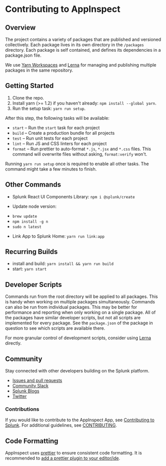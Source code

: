 # Contributing to AppInspect

## Overview

The project contains a variety of packages that are published and versioned collectively. Each package lives in its own
directory in the `/packages` directory. Each package is self contained, and defines its dependencies in a package.json file.

We use [Yarn Workspaces](https://yarnpkg.com/lang/en/docs/workspaces/) and [Lerna](https://github.com/lerna/lerna) for
managing and publishing multiple packages in the same repository.


## Getting Started

1. Clone the repo.
2. Install yarn (>= 1.2) if you haven't already: `npm install --global yarn`.
3. Run the setup task: `yarn run setup`.

After this step, the following tasks will be available:

* `start` – Run the `start` task for each project
* `build` – Create a production bundle for all projects
* `test` – Run unit tests for each project
* `lint` – Run JS and CSS linters for each project
* `format` – Run prettier to auto-format `*.js`, `*.jsx` and `*.css` files. This command will overwrite files without
asking, `format:verify` won't.

Running `yarn run setup` once is required to enable all other tasks. The command might take a few minutes to finish.

## Other Commands

- Splunk React UI Components Library: `npm i @splunk/create`

- Update node version:

* `brew update`
* `npm install -g n`
* `sudo n latest`

- Link App to Splunk Home: `yarn run link:app`

## Recurring Builds

- install and build: `yarn install && yarn run build`
- start: `yarn start`


## Developer Scripts

Commands run from the root directory will be applied to all packages. This is handy when working on multiple packages
simultaneously. Commands can also be run from individual packages. This may be better for performance and reporting when
 only working on a single package. All of the packages have similar developer scripts, but not all scripts are implemented
 for every package. See the `package.json` of the package in question to see which scripts are available there.

For more granular control of development scripts, consider using [Lerna](https://github.com/lerna/lerna) directly.

## Community

Stay connected with other developers building on the Splunk platform.

* [Issues and pull requests](https://github.com/splunk/splunk-appinspect-app/issues/)
* [Community Slack](https://splunk-usergroups.slack.com/app_redirect?channel=fdse)
* [Splunk Blogs](https://www.splunk.com/blog)
* [Twitter](https://twitter.com/splunkdev)

### Contributions

If you would like to contribute to the AppInspect App, see [Contributing to Splunk](https://www.splunk.com/en_us/form/contributions.html). For additional guidelines, see [CONTRIBUTING](CONTRIBUTING.md). 


## Code Formatting

AppInspect uses [prettier](https://github.com/prettier/prettier) to ensure consistent code formatting. It is recommended
 to [add a prettier plugin to your editor/ide](https://github.com/prettier/prettier#editor-integration).
